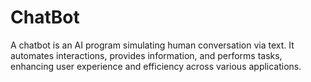 # ChatBot
A chatbot is an AI program simulating human conversation via text. It automates interactions, provides information, and performs tasks, enhancing user experience and efficiency across various applications.
